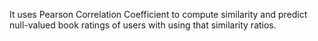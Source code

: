 It uses Pearson Correlation Coefficient to compute similarity and predict null-valued book ratings of users with using that similarity ratios.
